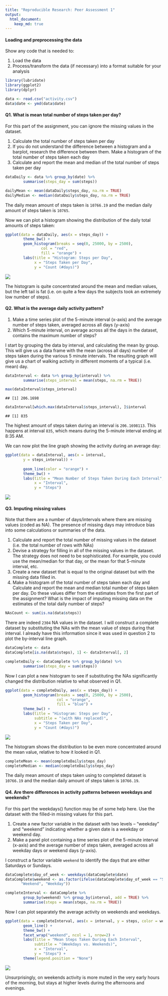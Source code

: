 ```yaml
---
title: "Reproducible Research: Peer Assessment 1"
output: 
  html_document:
    keep_md: true
---
```




#### Loading and preprocessing the data
Show any code that is needed to:

1. Load the data 
2. Process/transform the data (if necessary) into a format suitable for your analysis



```r
library(lubridate)
library(ggplot2)
library(dplyr)

data <- read.csv("activity.csv")
data$date <- ymd(data$date)
```

#### Q1. What is mean total number of steps taken per day?
For this part of the assignment, you can ignore the missing values in the dataset.

1. Calculate the total number of steps taken per day
2. If you do not understand the difference between a histogram and a barplot, research the difference between them. Make a histogram of the total number of steps taken each day
3. Calculate and report the mean and median of the total number of steps taken per day


```r
dataDaily <- data %>% group_by(date) %>%
        summarise(steps_day = sum(steps))

dailyMean <- mean(dataDaily$steps_day, na.rm = TRUE)
dailyMedian <- median(dataDaily$steps_day, na.rm = TRUE)
```

The daily mean amount of steps taken is ``10766.19`` and the median daily amount of steps taken is ``10765``.

Now we can plot a histogram showing the distribution of the daily total amounts of steps taken:


```r
ggplot(data = dataDaily, aes(x = steps_day)) +
        theme_bw() +
        geom_histogram(breaks = seq(0, 25000, by = 2500),
                col = "red",
                fill = "orange") +
        labs(title = "Histogram: Steps per Day", 
             x = "Steps Taken per Day",
             y = "Count (#days)") 
```

![](PA1_template_files/figure-html/Graph1-1.png)<!-- -->

The histogram is quite concentrated around the mean and median values, but the left tail is fat (i.e. on quite a few days the subjects took an extremely low number of steps).

#### Q2. What is the average daily activity pattern?
1. Make a time series plot of the 5-minute interval (x-axis) and the average number of steps taken, averaged across all days (y-axis)
2. Which 5-minute interval, on average across all the days in the dataset, contains the maximum number of steps?


I start by grouping the data by interval, and calculating the mean by group. This will give us a data frame with the mean (across all days) number of steps taken during the various 5 minute intervals. The resulting graph will give us a chart of walking activity in different moments of a typical (i.e. mean) day.


```r
dataInterval <- data %>% group_by(interval) %>%
        summarise(steps_interval = mean(steps, na.rm = TRUE))

max(dataInterval$steps_interval)
```

```
## [1] 206.1698
```

```r
dataInterval[which.max(dataInterval$steps_interval), ]$interval
```

```
## [1] 835
```

The highest amount of steps taken during an interval is ``206.1698113``.
This happens at interval ``835``, which means during the 5-minute interval ending at 8:35 AM.

We can now plot the line graph showing the activity during an average day: 


```r
ggplot(data = dataInterval, aes(x = interval, 
        y = steps_interval)) +
        
        geom_line(color = "orange") +
        theme_bw() +
        labs(title = "Mean Number of Steps Taken During Each Interval", 
             x = "Interval",
             y = "Steps") 
```

![](PA1_template_files/figure-html/graph2-1.png)<!-- -->

#### Q3. Imputing missing values
Note that there are a number of days/intervals where there are missing values (coded as NA). The presence of missing days may introduce bias into some calculations or summaries of the data.

1. Calculate and report the total number of missing values in the dataset (i.e. the total number of rows with NAs)
2. Devise a strategy for filling in all of the missing values in the dataset. The strategy does not need to be sophisticated. For example, you could use the mean/median for that day, or the mean for that 5-minute interval, etc.
3. Create a new dataset that is equal to the original dataset but with the missing data filled in.
4. Make a histogram of the total number of steps taken each day and Calculate and report the mean and median total number of steps taken per day. Do these values differ from the estimates from the first part of the assignment? What is the impact of imputing missing data on the estimates of the total daily number of steps?


```r
NAsCount <- sum(is.na(data$steps))
```

There are indeed ``2304`` NA values in the dataset.
I will construct a complete dataset by substituting the NAs with the mean value of steps during that interval. I already have this information since it was used in question 2 to plot the by-interval line graph.


```r
dataComplete <- data
dataComplete[is.na(data$steps), 1] <- dataInterval[, 2]

completeDaily <- dataComplete %>% group_by(date) %>%
        summarise(steps_day = sum(steps))
```

Now I can plot a new histogram to see if substituting the NAs significantly changed the distribution relative to what observed in Q1.


```r
ggplot(data = completeDaily, aes(x = steps_day)) +
        geom_histogram(breaks = seq(0, 25000, by = 2500),
                       col = "orange",
                       fill = "blue") +
        theme_bw() +
        labs(title = "Histogram: Steps per Day", 
             subtitle = "(with NAs replaced)",
             x = "Steps Taken per Day",
             y = "Count (#days)")
```

![](PA1_template_files/figure-html/Graph3-1.png)<!-- -->

The histogram shows the distribution to be even more concentrated around the mean value, relative to how it looked in Q1.


```r
completeMean <- mean(completeDaily$steps_day)
completeMedian <- median(completeDaily$steps_day)
```

The daily mean amount of steps taken using to completed dataset is ``10766.19`` and the median daily amount of steps taken is ``10766.19``.

#### Q4. Are there differences in activity patterns between weekdays and weekends?

For this part the weekdays() function may be of some help here. Use the dataset with the filled-in missing values for this part.

1. Create a new factor variable in the dataset with two levels – “weekday” and “weekend” indicating whether a given date is a weekday or weekend day.
2. Make a panel plot containing a time series plot of the 5-minute interval (x-axis) and the average number of steps taken, averaged across all weekday days or weekend days (y-axis).

I construct a factor variable ```weekend``` to identify the days that are either Saturdays or Sundays.


```r
dataComplete$day_of_week <- weekdays(dataComplete$date)
dataComplete$weekend <- as.factor(ifelse(dataComplete$day_of_week == "Saturday" | dataComplete$day_of_week == "Sunday", 
       "Weekend", "Weekday"))

completeInterval <- dataComplete %>% 
        group_by(weekend) %>% group_by(interval, add = TRUE) %>%
        summarise(steps = mean(steps, na.rm = TRUE))
```

Now I can plot separately the average activity on weekends and weekdays.


```r
ggplot(data = completeInterval, aes(x = interval, y = steps, color = weekend)) +
        geom_line() +
        theme_bw() +
        facet_wrap("weekend", ncol = 1, nrow=2) +
        labs(title = "Mean Steps Taken During Each Interval", 
             subtitle = "(Weekdays vs. Weekends)",
             x = "Interval",
             y = "Steps") +
        theme(legend.position = "None")
```

![](PA1_template_files/figure-html/Graph4-1.png)<!-- -->

Unsurprisingly, on weekends activity is more muted in the very early hours of the morning, but stays at higher levels during the afternoons and evenings.
